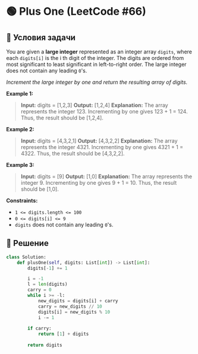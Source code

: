 # 🟢 Plus One (LeetCode #66)

## 📌 Условия задачи

You are given a **large integer** represented as an integer array `digits`, where each `digits[i]` is the i th digit of the integer. The digits are ordered from most significant to least significant in left-to-right order. The large integer does not contain any leading `0`'s.

*Increment the large integer by one and return the resulting array of digits.*

 

**Example 1:**

> **Input:** digits = [1,2,3]
> **Output:** [1,2,4]
> **Explanation:** The array represents the integer 123.
> Incrementing by one gives 123 + 1 = 124.
> Thus, the result should be [1,2,4].

**Example 2:**

> **Input:** digits = [4,3,2,1]
> **Output:** [4,3,2,2]
> **Explanation:** The array represents the integer 4321.
> Incrementing by one gives 4321 + 1 = 4322.
> Thus, the result should be [4,3,2,2].

**Example 3:**

> **Input:** digits = [9]
> **Output:** [1,0]
> **Explanation:** The array represents the integer 9.
> Incrementing by one gives 9 + 1 = 10.
> Thus, the result should be [1,0].
 

**Constraints:**

- `1 <= digits.length <= 100`
- `0 <= digits[i] <= 9`
- `digits` does not contain any leading `0`'s.

## 🚀 Решение

```python
class Solution:
    def plusOne(self, digits: List[int]) -> List[int]:
        digits[-1] += 1

        i = -1
        l = len(digits)
        carry = 0
        while i >= -l:
            new_digits = digits[i] + carry
            carry = new_digits // 10
            digits[i] = new_digits % 10
            i -= 1
        
        if carry:
            return [1] + digits
        
        return digits
```
